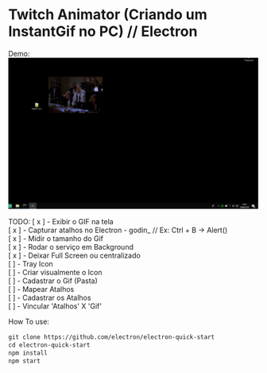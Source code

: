 # Twitch Animator (Criando um InstantGif no PC) // Electron

Demo: 
![Exemplo do Twitch Animator](docs/example.png)   


TODO:
[ x ] - Exibir o GIF na tela  
[ x ] - Capturar atalhos no Electron - godin_  // Ex: Ctrl + B ->   Alert()  
[ x ] - Midir o tamanho do Gif  
[ x ] - Rodar o serviço em Background  
[ x ] - Deixar Full Screen ou centralizado  
[   ] - Tray Icon  
[   ] - Criar visualmente o Icon  
[   ] - Cadastrar o Gif (Pasta)  
[   ] - Mapear Atalhos  
[   ] - Cadastrar os Atalhos  
[   ] - Vincular 'Atalhos' X 'Gif'  


How To use:  
```shell
git clone https://github.com/electron/electron-quick-start
cd electron-quick-start
npm install
npm start
``` 


